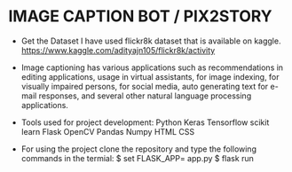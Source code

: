 # IMAGE CAPTION BOT / PIX2STORY

- Get the Dataset
I have used flickr8k dataset that is available on kaggle. 
https://www.kaggle.com/adityajn105/flickr8k/activity

- Image captioning has various applications such as recommendations in editing applications, usage in virtual assistants, for image indexing, for visually impaired persons, for social media, auto generating text for e-mail responses, and several other natural language processing applications.

- Tools used for project development:
  Python 
  Keras
  Tensorflow
  scikit learn
  Flask
  OpenCV
  Pandas
  Numpy
  HTML
  CSS
  
- For using the project clone the repository and type the following commands in the termial:
$ set FLASK_APP= app.py
$ flask run
